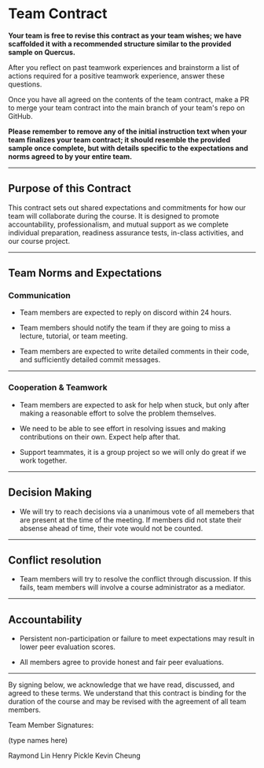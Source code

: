 # Team Contract

**Your team is free to revise this contract as your team wishes; we have scaffolded it with a recommended structure similar to the provided sample on Quercus.**

After you reflect on past teamwork experiences and brainstorm a list of actions required for a positive teamwork experience, answer these questions. 

Once you have all agreed on the contents of the team contract, make a PR to merge your team contract into the main branch of your team's repo on GitHub.

**Please remember to remove any of the initial instruction text when your team finalizes your team contract; it should resemble the provided sample once complete, but with details specific to the expectations and norms agreed to by your entire team.**

---
## Purpose of this Contract

This contract sets out shared expectations and commitments for how our team will collaborate during the course. It is designed to promote accountability, professionalism, and mutual support as we complete individual preparation, readiness assurance tests, in-class activities, and our course project.

---
## Team Norms and Expectations

### Communication

* Team members are expected to reply on discord within 24 hours.

* Team members should notify the team if they are going to miss a lecture, tutorial, or team meeting.

* Team members are expected to write detailed comments in their code, and sufficiently detailed commit messages.

---

### Cooperation & Teamwork

* Team members are expected to ask for help when stuck, but only after making a reasonable effort to solve the problem themselves.

* We need to be able to see effort in resolving issues and making contributions on their own. Expect help after that.

* Support teammates, it is a group project so we will only do great if we work together.

---

## Decision Making

* We will try to reach decisions via a unanimous vote of all memebers that are present at the time of the meeting. If members did not state their absense ahead of time, their vote would not be counted.

---

## Conflict resolution

* Team members will try to resolve the conflict through discussion. If this fails, team members will involve a course administrator as a mediator.

---

## Accountability

* Persistent non-participation or failure to meet expectations may result in lower peer evaluation scores.

* All members agree to provide honest and fair peer evaluations.

---

By signing below, we acknowledge that we have read, discussed, and agreed to these terms. We understand that this contract is binding for the duration of the course and may be revised with the agreement of all team members.

Team Member Signatures:

(type names here)

Raymond Lin
Henry Pickle
Kevin Cheung
